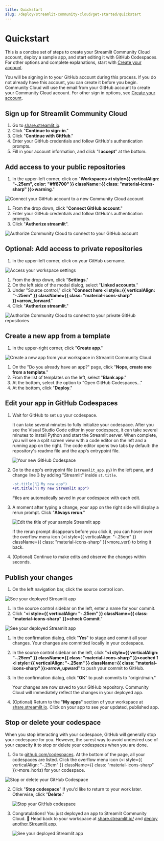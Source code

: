 ```yaml
---
title: Quickstart
slug: /deploy/streamlit-community-cloud/get-started/quickstart
---
```


# Quickstart

This is a concise set of steps to create your Streamlit Community Cloud account, deploy a sample app, and start editing it with GitHub Codespaces. For other options and complete explanations, start with [Create your account](/deploy/streamlit-community-cloud/get-started/create-your-account).

You will be signing in to your GitHub account during this process. If you do not already have this account, you can create it before you begin. Community Cloud will use the email from your GitHub account to create your Community Cloud account. For other sign in options, see [Create your account](/deploy/streamlit-community-cloud/get-started/create-your-account).

## Sign up for Streamlit Community Cloud

1. Go to <a href="https://share.streamlit.io" target="_blank">share.streamlit.io</a>.
1. Click "**Continue to sign-in**."
1. Click "**Continue with GitHub**."
1. Enter your GitHub credentials and follow GitHub's authentication prompts.
1. Fill in your account information, and click "**I accept**" at the bottom.

## Add access to your public repositories

1. In the upper-left corner, click on "**Workspaces <i style={{ verticalAlign: "-.25em", color: "#ff8700" }} className={{ class: "material-icons-sharp" }}>warning</i>**."

<div style={{ maxWidth: '90%', margin: 'auto' }}>
<Image alt="Connect your GitHub account to a new Community Cloud account" src="/images/streamlit-community-cloud/workspace-unconnected-setup.png" />
</div>

1. From the drop down, click "**Connect GitHub account**."
1. Enter your GitHub credentials and follow GitHub's authentication prompts.
1. Click "**Authorize streamlit**".

<div style={{ maxWidth: '40%', margin: 'auto' }}>
<Image alt="Authorize Community Cloud to connect to your GitHub account" src="/images/streamlit-community-cloud/GitHub-auth1-none.png" />
</div>

## Optional: Add access to private repositories

1. In the upper-left corner, click on your GitHub username.

<div style={{ maxWidth: '90%', margin: 'auto' }}>
<Image alt="Access your workspace settings" src="/images/streamlit-community-cloud/workspace-empty-menu.png" />
</div>

1. From the drop down, click "**Settings**."
1. On the left side of the modal dialog, select "**Linked accounts**."
1. Under "Source control," click "**Connect here <i style={{ verticalAlign: "-.25em" }} className={{ class: "material-icons-sharp" }}>arrow_forward</i>**."
1. Click "**Authorize streamlit**."

<div style={{ maxWidth: '40%', margin: 'auto' }}>
<Image alt="Authorize Community Cloud to connect to your private GitHub repositories" src="/images/streamlit-community-cloud/GitHub-auth2-none.png" />
</div>

## Create a new app from a template

1. In the upper-right corner, click "**Create app**."

<div style={{ maxWidth: '90%', margin: 'auto' }}>
<Image alt="Create a new app from your workspace in Streamlit Community Cloud" src="/images/streamlit-community-cloud/deploy-empty-new-app.png" />
</div>

1. On the "Do you already have an app?" page, click "**Nope, create one from a template**."
1. From the list of templates on the left, select "**Blank app**."
1. At the bottom, select the option to "Open GitHub Codespaces..."
1. At the bottom, click "**Deploy**."

## Edit your app in GitHub Codespaces

1. Wait for GitHub to set up your codespace.

   It can take several minutes to fully initialize your codespace. After you see the Visual Studio Code editor in your codespace, it can take several minutes to install Python and start the Streamlit server. When complete, you will see a split screen view with a code editor on the left and a running app on the right. The code editor opens two tabs by default: the repository's readme file and the app's entrypoint file.

   <div style={{ maxWidth: '90%', margin: 'auto' }}>
   <Image alt="Your new GitHub Codespace" src="/images/streamlit-community-cloud/deploy-template-blank-codespace.png" />
   </div>

1. Go to the app's entrypoint file (`streamlit_app.py`) in the left pane, and change line 3 by adding "Streamlit" inside `st.title`.

   ```diff
   -st.title("🎈 My new app")
   +st.title("🎈 My new Streamlit app")
   ```

   Files are automatically saved in your codespace with each edit.

1. A moment after typing a change, your app on the right side will display a rerun prompt. Click "**Always rerun**."

   <div style={{ maxWidth: '90%', margin: 'auto' }}>
   <Image alt="Edit the title of your sample Streamlit app" src="/images/streamlit-community-cloud/deploy-template-blank-codespace-edit.png" />
   </div>

   If the rerun prompt disappears before you click it, you can hover over the overflow menu icon (<i style={{ verticalAlign: "-.25em" }} className={{ class: "material-icons-sharp" }}>more_vert</i>) to bring it back.

1. (Optional) Continue to make edits and observe the changes within seconds.

## Publish your changes

1. On the left navigation bar, click the source control icon.

<div style={{ maxWidth: '90%', margin: 'auto' }}>
<Image alt="See your deployed Streamlit app" src="/images/streamlit-community-cloud/deploy-template-blank-codespace-edit-source-control.png" />
</div>

1. In the source control sidebar on the left, enter a name for your commit.
1. Click "**<i style={{ verticalAlign: "-.25em" }} className={{ class: "material-icons-sharp" }}>check</i> Commit**."

<div style={{ maxWidth: '90%', margin: 'auto' }}>
<Image alt="See your deployed Streamlit app" src="/images/streamlit-community-cloud/deploy-template-blank-codespace-edit-commit.png" />
</div>

1. In the confirmation dialog, click "**Yes**" to stage and commit all your changes. Your changes are committed locally in your codespace.
1. In the source control sidebar on the left, click "**<i style={{ verticalAlign: "-.25em" }} className={{ class: "material-icons-sharp" }}>cached</i> 1 <i style={{ verticalAlign: "-.25em" }} className={{ class: "material-icons-sharp" }}>arrow_upward</i>**" to push your commit to GitHub.
1. In the confirmation dialog, click "**OK**" to push commits to "origin/main."

   Your changes are now saved to your GitHub repository. Community Cloud will immediately reflect the changes in your deployed app.

1. (Optional) Return to the "**My apps**" section of your workspace at <a href="https://share.streamlit.io" target="_blank">share.streamlit.io</a>. Click on your app to see your updated, published app.

## Stop or delete your codespace

When you stop interacting with your codespace, GitHub will generally stop your codespace for you. However, the surest way to avoid undesired use of your capacity it to stop or delete your codespaces when you are done.

1. Go to <a href="https://github.com/codespaces" target="_blank">github.com/codespaces</a>. At the bottom of the page, all your codespaces are listed. Click the overflow menu icon (<i style={{ verticalAlign: "-.25em" }} className={{ class: "material-icons-sharp" }}>more_horiz</i>) for your codespace.

<div style={{ maxWidth: '90%', margin: 'auto' }}>
<Image alt="Stop or delete your GitHub Codespace" src="/images/streamlit-community-cloud/deploy-hello-codespace-manage.png" />
</div>

2. Click "**Stop codespace**" if you'd like to return to your work later. Otherwise, click "**Delete**."

   <div style={{ maxWidth: '40%', margin: 'auto' }}>
   <Image alt="Stop your GitHub codespace" src="/images/streamlit-community-cloud/codespace-menu.png" />
   </div>

3. Congratulations! You just deployed an app to Streamlit Community Cloud. 🎉 Head back to your workspace at <a href="https://share.streamlit.io/" target="_blank">share.streamlit.io/</a> and [deploy another Streamlit app](/deploy/streamlit-community-cloud/deploy-your-app).

   <div style={{ maxWidth: '90%', margin: 'auto' }}>
   <Image alt="See your deployed Streamlit app" src="/images/streamlit-community-cloud/deploy-template-blank-edited.png" />
   </div>
